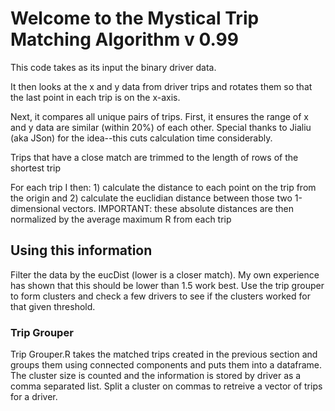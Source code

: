 # Welcome to the Mystical Trip Matching Algorithm v 0.99

This code takes as its input the binary driver data.

It then looks at the x and y data from driver trips and rotates them so that the last point in each trip is on the x-axis.

Next, it compares all unique pairs of trips. First, it ensures the range of x and y data are similar (within 20%) of each other. Special thanks to Jialiu (aka JSon) for the idea--this cuts calculation time considerably.

Trips that have a close match are trimmed to the length of rows of the shortest trip

For each trip I then: 1) calculate the distance to each point on the trip from the origin and 2) calculate the euclidian distance between those two 1-dimensional vectors.
IMPORTANT: these absolute distances are then normalized by the average maximum R from each trip


## Using this information
Filter the data by the eucDist (lower is a closer match). My own experience has shown that this should be lower than 1.5 work best. Use the trip grouper to form clusters and check a few drivers to see if the clusters worked for that given threshold.

### Trip Grouper
Trip Grouper.R takes the matched trips created in the previous section and groups them using connected components and puts them into a dataframe. The cluster size is counted and the information is stored by driver as a comma separated list. Split a cluster on commas to retreive a vector of trips for a driver.

